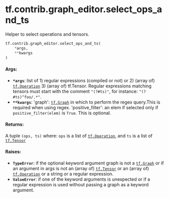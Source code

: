 <div itemscope itemtype="http://developers.google.com/ReferenceObject">
<meta itemprop="name" content="tf.contrib.graph_editor.select_ops_and_ts" />
<meta itemprop="path" content="Stable" />
</div>

# tf.contrib.graph_editor.select_ops_and_ts

Helper to select operations and tensors.

``` python
tf.contrib.graph_editor.select_ops_and_ts(
    *args,
    **kwargs
)
```

<!-- Placeholder for "Used in" -->


#### Args:


* <b>`*args`</b>: list of 1) regular expressions (compiled or not) or 2) (array of)
  <a href="../../../tf/Operation.md"><code>tf.Operation</code></a> 3) (array of) tf.Tensor. Regular expressions matching
  tensors must start with the comment `"(?#ts)"`, for instance:
  `"(?#ts)^foo/.*"`.
* <b>`**kwargs`</b>: 'graph': <a href="../../../tf/Graph.md"><code>tf.Graph</code></a> in which to perform the regex query.This is
  required when using regex.
  'positive_filter': an elem if selected only if `positive_filter(elem)` is
    `True`. This is optional.

#### Returns:

A tuple `(ops, ts)` where:
  `ops` is a list of <a href="../../../tf/Operation.md"><code>tf.Operation</code></a>, and
  `ts` is a list of <a href="../../../tf/Tensor.md"><code>tf.Tensor</code></a>


#### Raises:


* <b>`TypeError`</b>: if the optional keyword argument graph is not a <a href="../../../tf/Graph.md"><code>tf.Graph</code></a>
  or if an argument in args is not an (array of) <a href="../../../tf/Tensor.md"><code>tf.Tensor</code></a>
  or an (array of) <a href="../../../tf/Operation.md"><code>tf.Operation</code></a> or a string or a regular expression.
* <b>`ValueError`</b>: if one of the keyword arguments is unexpected or if a regular
  expression is used without passing a graph as a keyword argument.